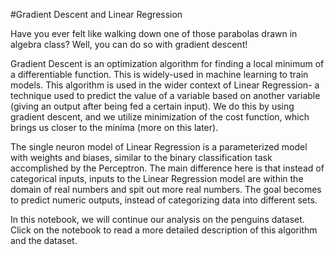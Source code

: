 #Gradient Descent and Linear Regression

Have you ever felt like walking down one of those parabolas drawn in algebra class? Well, you can do so with gradient descent!

Gradient Descent is an optimization algorithm for  finding a local minimum of a differentiable function. This is widely-used in machine learning to train models. This algorithm is used in the wider context of Linear Regression- a technique used to predict the value of a variable based on another variable (giving an output after being fed a certain input). We do this by using gradient descent, and we utilize minimization of the cost function, which brings us closer to the minima (more on this later). 

The single neuron model of Linear Regression is a parameterized model with weights and biases, similar to the binary classification task accomplished by the Perceptron. The main difference here is that instead of categorical inputs, inputs to the Linear Regression model are within the domain of real numbers and spit out more real numbers. The goal becomes to predict numeric outputs, instead of categorizing data into different sets.

In this notebook, we will continue our analysis on the penguins dataset. Click on the notebook to read a more detailed description of this algorithm and the dataset.
